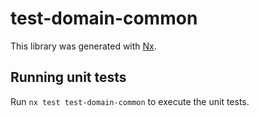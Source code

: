 # test-domain-common

This library was generated with [Nx](https://nx.dev).

## Running unit tests

Run `nx test test-domain-common` to execute the unit tests.
